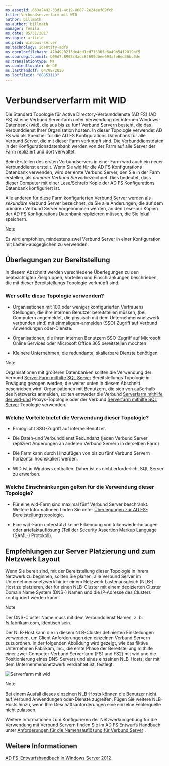 ```yaml
---
ms.assetid: 663a2482-33d1-4c19-8607-2e24eef89fcb
title: Verbundserverfarm mit WID
author: billmath
ms.author: billmath
manager: femila
ms.date: 05/31/2017
ms.topic: article
ms.prod: windows-server
ms.technology: identity-adfs
ms.openlocfilehash: 4704928213de4ed1ed71630fe6a49b54f2019af5
ms.sourcegitcommit: b00d7c8968c4adc8f699dbee694afe6ed36bc9de
ms.translationtype: MT
ms.contentlocale: de-DE
ms.lasthandoff: 04/08/2020
ms.locfileid: "80853113"
---
```

# <a name="federation-server-farm-using-wid"></a>Verbundserverfarm mit WID

Die Standard Topologie für Active Directory-Verbunddienste (AD FS) \(AD FS\) ist eine Verbund Serverfarm unter Verwendung der internen Windows-Datenbank \(wid\), die aus bis zu fünf Verbund Servern besteht, die das Verbunddienst Ihrer Organisation hosten. In dieser Topologie verwendet AD FS wid als Speicher für die AD FS Konfigurations Datenbank für alle Verbund Server, die mit dieser Farm verknüpft sind. Die Verbunddienstdaten in der Konfigurationsdatenbank werden von der Farm auf alle Server der Farm repliziert und dort verwaltet.  
  
Beim Erstellen des ersten Verbundservers in einer Farm wird auch ein neuer Verbunddienst erstellt. Wenn Sie wid für die AD FS Konfigurations Datenbank verwenden, wird der erste Verbund Server, den Sie in der Farm erstellen, als *primärer Verbund Server*bezeichnet. Dies bedeutet, dass dieser Computer mit einer Lese\/Schreib Kopie der AD FS Konfigurations Datenbank konfiguriert ist.  
  
Alle anderen für diese Farm konfigurierten Verbund Server werden als *sekundäre* Verbund Server bezeichnet, da Sie alle Änderungen, die auf dem primären Verbund Server vorgenommen werden, an den Lese\-nur Kopien der AD FS Konfigurations Datenbank replizieren müssen, die Sie lokal speichern.  
  
> [!NOTE]  
> Es wird empfohlen, mindestens zwei Verbund Server in einer Konfiguration mit Lasten\-ausgeglichen zu verwenden.  
  
## <a name="deployment-considerations"></a>Überlegungen zur Bereitstellung  
In diesem Abschnitt werden verschiedene Überlegungen zu den beabsichtigten Zielgruppen, Vorteilen und Einschränkungen beschrieben, die mit dieser Bereitstellungs Topologie verknüpft sind.  
  
### <a name="who-should-use-this-topology"></a>Wer sollte diese Topologie verwenden?  
  
-   Organisationen mit 100 oder weniger konfigurierten Vertrauens Stellungen, die ihre internen Benutzer bereitstellen müssen, \(bei Computern angemeldet, die physisch mit dem Unternehmensnetzwerk verbunden sind\) mit einmaligem\-anmelden \(SSO\) Zugriff auf Verbund Anwendungen oder-Dienste.  
  
-   Organisationen, die ihren internen Benutzern SSO-Zugriff auf Microsoft Online Services oder Microsoft Office 365 bereitstellen möchten  
  
-   Kleinere Unternehmen, die redundante, skalierbare Dienste benötigen  
  
> [!NOTE]  
> Organisationen mit größeren Datenbanken sollten die Verwendung der Verbund [Server Farm mithilfe SQL Server](Federation-Server-Farm-Using-SQL-Server.md) Bereitstellungs Topologie in Erwägung gezogen werden, die weiter unten in diesem Abschnitt beschrieben wird. Organisationen mit Benutzern, die sich von außerhalb des Netzwerks anmelden, sollten entweder die Verbund [Serverfarm mithilfe der wid-und](Federation-Server-Farm-Using-WID-and-Proxies.md) Proxys-Topologie oder der Verbund [Serverfarm mithilfe SQL Server](Federation-Server-Farm-Using-SQL-Server.md) Topologie verwenden.  
  
### <a name="what-are-the-benefits-of-using-this-topology"></a>Welche Vorteile bietet die Verwendung dieser Topologie?  
  
-   Ermöglicht SSO-Zugriff auf interne Benutzer.  
  
-   Die Daten-und Verbunddienst Redundanz \(jeden Verbund Server repliziert Änderungen an anderen Verbund Servern in derselben Farm\)  
  
-   Die Farm kann durch Hinzufügen von bis zu fünf Verbund Servern horizontal hochskaliert werden.  
  
-   WID ist in Windows enthalten. Daher ist es nicht erforderlich, SQL Server zu erwerben.  
  
### <a name="what-are-the-limitations-of-using-this-topology"></a>Welche Einschränkungen gelten für die Verwendung dieser Topologie?  
  
-   Für eine wid-Farm sind maximal fünf Verbund Server beschränkt. Weitere Informationen finden Sie unter [Überlegungen zur AD FS-Bereitstellungstopologie](AD-FS-Deployment-Topology-Considerations.md).  
  
-   Eine wid-Farm unterstützt keine Erkennung von tokenwiederholungen oder artefaktauflösung \(Teil der Security Assertion Markup Language \(SAML-\) Protokoll\).  
  
## <a name="server-placement-and-network-layout-recommendations"></a>Empfehlungen zur Server Platzierung und zum Netzwerk Layout  
Wenn Sie bereit sind, mit der Bereitstellung dieser Topologie in Ihrem Netzwerk zu beginnen, sollten Sie planen, alle Verbund Server im Unternehmensnetzwerk hinter einem Netzwerk Lastenausgleich \(NLB-\) Host zu platzieren, der für einen NLB-Cluster mit einem dedizierten Cluster Domain Name System \(DNS-\) Namen und die IP-Adresse des Clusters konfiguriert werden kann.  
  
> [!NOTE]  
> Der DNS-Cluster Name muss mit dem Verbunddienst Namen, z. b. fs.fabrikam.com, identisch sein.  
  
Der NLB-Host kann die in diesem NLB-Cluster definierten Einstellungen verwenden, um Client Anforderungen den einzelnen Verbund Servern zuzuordnen. In der folgenden Abbildung wird gezeigt, wie das fiktive Unternehmen Fabrikam, Inc., die erste Phase der Bereitstellung mithilfe einer zwei\-Computer-Verbund Serverfarm \(FS1 und FS2\) mit wid und die Positionierung eines DNS-Servers und eines einzelnen NLB-Hosts, der mit dem Unternehmensnetzwerk verdrahtet ist, festlegt.  
  
![Serverfarm mit wid](media/FarmWID.gif)  
  
> [!NOTE]  
> Bei einem Ausfall dieses einzelnen NLB-Hosts können die Benutzer nicht auf Verbund Anwendungen oder-Dienste zugreifen. Fügen Sie weitere NLB-Hosts hinzu, wenn Ihre Geschäftsanforderungen eine einzelne Fehlerquelle nicht zulassen.  
  
Weitere Informationen zum Konfigurieren der Netzwerkumgebung für die Verwendung mit Verbund Servern finden Sie im AD FS Entwurfs Handbuch unter [Anforderungen für die Namensauflösung für Verbund Server](Name-Resolution-Requirements-for-Federation-Servers.md) .  
  
## <a name="see-also"></a>Weitere Informationen
[AD FS-Entwurfshandbuch in Windows Server 2012](AD-FS-Design-Guide-in-Windows-Server-2012.md)
